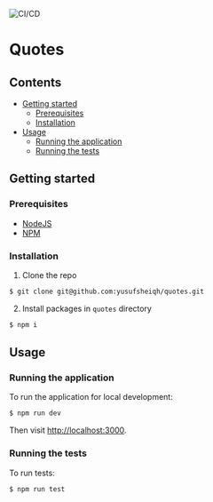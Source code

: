 ![CI/CD](https://github.com/yusufsheiqh/quotes/workflows/CI/CD/badge.svg)

# Quotes

## Contents

- [Getting started](#getting-started)
  - [Prerequisites](#prerequisites)
  - [Installation](#installation)
- [Usage](#usage)
  - [Running the application](#running-the-application)
  - [Running the tests](#running-the-tests)

## Getting started

### Prerequisites

- [NodeJS](https://nodejs.org/en/)
- [NPM](https://www.npmjs.com/get-npm)

### Installation

1. Clone the repo

```sh
$ git clone git@github.com:yusufsheiqh/quotes.git
```

2. Install packages in `quotes` directory

```sh
$ npm i
```

## Usage

### Running the application

To run the application for local development:

```sh
$ npm run dev
```

Then visit [http://localhost:3000](http://localhost:3000).

### Running the tests

To run tests:

```sh
$ npm run test
```
